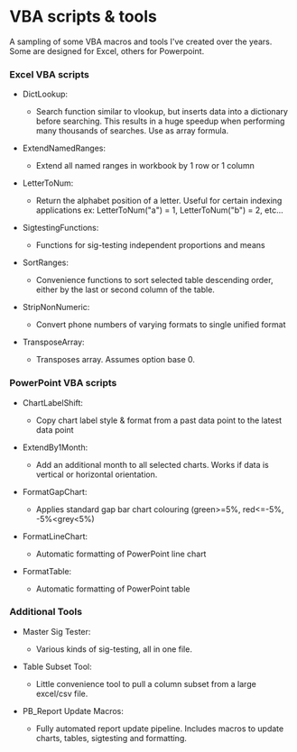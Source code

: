 # VBA scripts & tools
A sampling of some VBA macros and tools I've created over the years. Some are designed for Excel, others for Powerpoint.



### Excel VBA scripts

- DictLookup:

  - Search function similar to vlookup, but inserts data into a dictionary before searching. This results in a huge speedup when performing many thousands of searches.  Use as array formula.

- ExtendNamedRanges:

  - Extend all named ranges in workbook by 1 row or 1 column

- LetterToNum:

  - Return the alphabet position of a letter. Useful for certain indexing applications
    ex: LetterToNum("a") = 1, LetterToNum("b") = 2, etc...

- SigtestingFunctions:

  - Functions for sig-testing independent proportions and means

- SortRanges:

  - Convenience functions to sort selected table descending order, either by the last or second column of the table.

- StripNonNumeric:

  - Convert phone numbers of varying formats to single unified format

- TransposeArray:

  - Transposes array. Assumes option base 0.

    

### PowerPoint VBA scripts

- ChartLabelShift:

  - Copy chart label style & format from a past data point to the latest data point

- ExtendBy1Month:

  - Add an additional month to all selected charts. Works if data is vertical or horizontal orientation.

- FormatGapChart:

  - Applies standard gap bar chart colouring (green>=5%, red<=-5%, -5%<grey<5%)

- FormatLineChart:

  - Automatic formatting of PowerPoint line chart

- FormatTable:

  - Automatic formatting of PowerPoint table

  

### Additional Tools

- Master Sig Tester:

  - Various kinds of sig-testing, all in one file. 
  
- Table Subset Tool:

  - Little convenience tool to pull a column subset from a large excel/csv file.
  
- PB_Report Update Macros:

  - Fully automated report update pipeline. Includes macros to update charts, tables, sigtesting and formatting.
 
